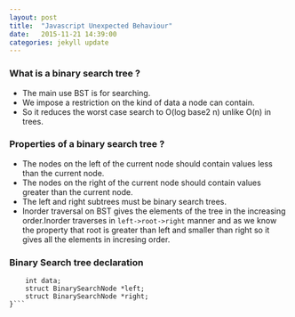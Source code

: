 ```yaml
---
layout: post
title:  "Javascript Unexpected Behaviour"
date:   2015-11-21 14:39:00
categories: jekyll update
---
```


### What is a binary search tree ?

* The main use BST is for searching.
* We impose a restriction on the kind of data a node can contain.
* So it reduces the worst case search to O(log base2 n) unlike O(n) in trees.

### Properties of a binary search tree ?

* The nodes on the left of the current node should contain values less than the current node.
* The nodes on the right of the current node should contain values greater than the current node.
* The left and right subtrees must be binary search trees.
* Inorder traversal on BST gives the elements of the tree in the increasing order.Inorder traverses in `left->root->right` manner and as we know the property that root is greater than left and smaller than right so it gives all the elements in incresing order. 

### Binary Search tree declaration

```struct BinarySearchNode {
	int data;
	struct BinarySearchNode *left;
	struct BinarySearchNode *right;
}```

